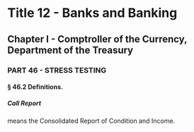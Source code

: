 
# Title 12 - Banks and Banking
## Chapter I - Comptroller of the Currency, Department of the Treasury
### PART 46 - STRESS TESTING
#### § 46.2 Definitions.
##### Call Report

means the Consolidated Report of Condition and Income.
